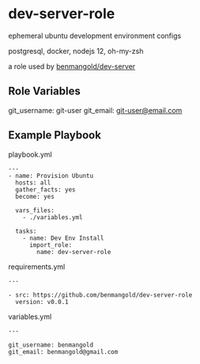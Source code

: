 dev-server-role
=========

ephemeral ubuntu development environment configs

postgresql, docker, nodejs 12, oh-my-zsh

a role used by [benmangold/dev-server](https://github.com/benmangold/dev-server)

Role Variables
--------------

git_username: git-user
git_email: git-user@email.com

Example Playbook
----------------

playbook.yml
```ansible
---
- name: Provision Ubuntu
  hosts: all
  gather_facts: yes
  become: yes

  vars_files:
    - ./variables.yml

  tasks:
    - name: Dev Env Install
      import_role:
        name: dev-server-role

```

requirements.yml
```ansible
---

- src: https://github.com/benmangold/dev-server-role
  version: v0.0.1

```

variables.yml
```absible
---

git_username: benmangold
git_email: benmangold@gmail.com

```
